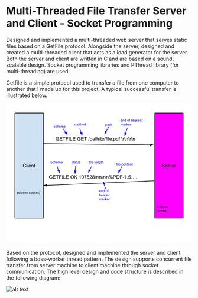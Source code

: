 # Multi-Threaded File Transfer Server and Client - Socket Programming
Designed and implemented a multi-threaded web server that serves static files based on a GetFile protocol. Alongside the server, designed and created a multi-threaded client that acts as a load generator for the server. Both the server and client are written in C and are based on a sound, scalable design. Socket programming libraries and PThread library (for multi-threading) are used. <br />

Getfile is a simple protocol used to transfer a file from one computer to another that I made up for this project. A typical successful transfer is illustrated below. 

![alt text](https://github.com/JulianMei/Socket-programming-Multi-Threaded-File-Transfer-Server-and-Client/blob/master/gftransfer.png)  <br />

Based on the protocol, designed and implemented the server and client following a boss-worker thread pattern. The design supports concurrent file transfer from server machine to client machine through socket communication. 
The high level design and code structure is described in the following diagram: 

![alt text](https://github.com/JulianMei/Multi-threaded_File_Transfer_Server_Client_Socket_Programming/blob/master/High%20Level%20Design.jpg)

